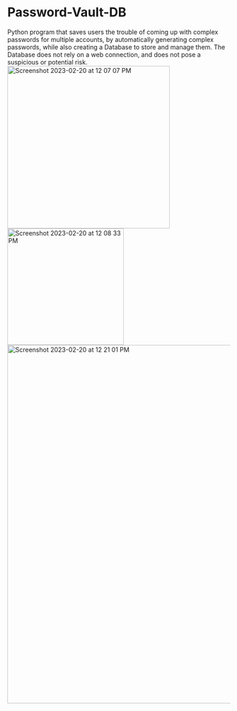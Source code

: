 # Password-Vault-DB
Python program that saves users the trouble of coming up with complex passwords for multiple accounts, by automatically generating complex passwords, while also creating a Database to store and manage them. The Database does not rely on a web connection, and does not pose a suspicious or potential risk.
<img width="367" alt="Screenshot 2023-02-20 at 12 07 07 PM" src="https://user-images.githubusercontent.com/71757980/220177534-1ae2d67e-01e7-4d0f-9660-24a88ae3c301.png">
<img width="263" alt="Screenshot 2023-02-20 at 12 08 33 PM" src="https://user-images.githubusercontent.com/71757980/220177539-c5a44cfb-aa15-40e5-9280-356394ad751c.png">
<img width="809" alt="Screenshot 2023-02-20 at 12 21 01 PM" src="https://user-images.githubusercontent.com/71757980/220177541-965ec627-ade3-46dc-b7ac-dbcf26112f15.png">
